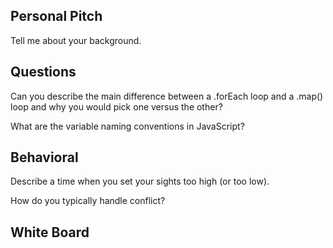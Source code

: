 ## Personal Pitch

Tell me about your background.

## Questions

Can you describe the main difference between a .forEach loop and a .map() loop and why you would pick one versus the other?

What are the variable naming conventions in JavaScript?  

## Behavioral

Describe a time when you set your sights too high (or too low).

How do you typically handle conflict?

## White Board 
